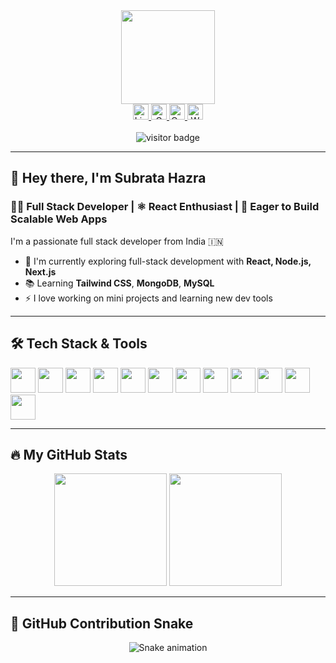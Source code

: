 <div align="center">
  <img height="150" src="https://media.giphy.com/media/M9gbBd9nbDrOTu1Mqx/giphy.gif" />
</div>

<div align="center">
  <a href="https://www.linkedin.com/in/subrata-hazra-653732296/" target="_blank">
    <img src="https://img.shields.io/static/v1?message=LinkedIn&logo=linkedin&label=&color=0077B5&logoColor=white&labelColor=&style=for-the-badge" height="25" alt="LinkedIn" />
  </a>
  <a href="mailto:subrata9202hazra@gmail.com" target="_blank">
    <img src="https://img.shields.io/static/v1?message=Gmail&logo=gmail&label=&color=D14836&logoColor=white&labelColor=&style=for-the-badge" height="25" alt="Gmail" />
  </a>
  <a href="mailto:subrata9202hazra@outlook.com" target="_blank">
    <img src="https://img.shields.io/static/v1?message=Outlook&logo=microsoft-outlook&label=&color=0078D4&logoColor=white&labelColor=&style=for-the-badge" height="25" alt="Outlook" />
  </a>
  <a href="https://wa.me/919635792267" target="_blank">
    <img src="https://img.shields.io/static/v1?message=Whatsapp&logo=whatsapp&label=&color=25D366&logoColor=white&labelColor=&style=for-the-badge" height="25" alt="WhatsApp" />
  </a>
</div>

<br />

<div align="center">
  <img src="https://visitor-badge.laobi.icu/badge?page_id=i-am-subrata.i-am-subrata" alt="visitor badge" />
</div>

---

## 👋 Hey there, I'm Subrata Hazra

### 👨‍💻 Full Stack Developer | ⚛️ React Enthusiast | 🚀 Eager to Build Scalable Web Apps

I'm a passionate full stack developer from India 🇮🇳

- 🔭 I'm currently exploring full-stack development with **React, Node.js, Next.js**
- 📚 Learning **Tailwind CSS**, **MongoDB**, **MySQL**
- ⚡ I love working on mini projects and learning new dev tools

---

## 🛠 Tech Stack & Tools

<div align="left">
  <img src="https://skillicons.dev/icons?i=c" height="40" />
  <img src="https://skillicons.dev/icons?i=py" height="40" />
  <img src="https://skillicons.dev/icons?i=js" height="40" />
  <img src="https://skillicons.dev/icons?i=html" height="40" />
  <img src="https://skillicons.dev/icons?i=css" height="40" />
  <img src="https://skillicons.dev/icons?i=bootstrap" height="40" />
  <img src="https://skillicons.dev/icons?i=react" height="40" />
  <img src="https://skillicons.dev/icons?i=nextjs" height="40" />
  <img src="https://skillicons.dev/icons?i=nodejs" height="40" />
  <img src="https://skillicons.dev/icons?i=express" height="40" />
  <img src="https://skillicons.dev/icons?i=mysql" height="40" />
  <img src="https://skillicons.dev/icons?i=mongodb" height="40" />
</div>

---

## 🔥 My GitHub Stats

<div align="center">
  <img src="https://github-readme-stats.vercel.app/api?username=i-am-subrata&show_icons=true&theme=dark&hide_border=true" height="180" />
  <img src="https://streak-stats.demolab.com?user=i-am-subrata&theme=dark&hide_border=true&border_radius=5" height="180" />
</div>

---

## 🐍 GitHub Contribution Snake

<div align="center">
  
![Snake animation](https://github.com/i-am-subrata/i-am-subrata/blob/output/snake.svg)


</div>

